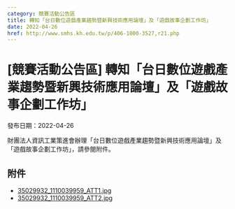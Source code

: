 ```yaml
---
category: 競賽活動公告區
title: 轉知「台日數位遊戲產業趨勢暨新興技術應用論壇」及「遊戲故事企劃工作坊」
date: 2022-04-26
href: http://www.smhs.kh.edu.tw/p/406-1000-3527,r21.php
---
```


# [競賽活動公告區] 轉知「台日數位遊戲產業趨勢暨新興技術應用論壇」及「遊戲故事企劃工作坊」

發布日期：2022-04-26

財團法人資訊工業策進會辦理「台日數位遊戲產業趨勢暨新興技術應用論壇」及「遊戲故事企劃工作坊」，請參閱附件。

## 附件

- [35029932_1110039959_ATT1.jpg](https://www.smhs.kh.edu.tw/var/file/0/1000/attach/35/pta_3296_9838325_61635.jpg)
- [35029932_1110039959_ATT2.jpg](https://www.smhs.kh.edu.tw/var/file/0/1000/attach/35/pta_3297_8933904_61635.jpg)
